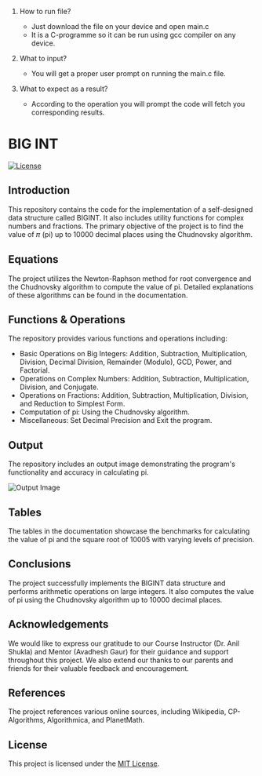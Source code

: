 1. How to run file?
   * Just download the file on your device and open main.c
   * It is a C-programme so it can be run using gcc compiler on any device.

2. What to input?
   * You will get a proper user prompt on running the main.c file.

3. What to expect as a result?
   * According to the operation you will prompt the code will fetch you corresponding results.

 # BIG INT

[![License](https://img.shields.io/badge/License-MIT-blue.svg)](https://opensource.org/licenses/MIT)

## Introduction
This repository contains the code for the implementation of a self-designed data structure called BIGINT. It also includes utility functions for complex numbers and fractions. The primary objective of the project is to find the value of 𝜋 (pi) up to 10000 decimal places using the Chudnovsky algorithm.

## Equations
The project utilizes the Newton-Raphson method for root convergence and the Chudnovsky algorithm to compute the value of pi. Detailed explanations of these algorithms can be found in the documentation.

## Functions & Operations
The repository provides various functions and operations including:

- Basic Operations on Big Integers: Addition, Subtraction, Multiplication, Division, Decimal Division, Remainder (Modulo), GCD, Power, and Factorial.
- Operations on Complex Numbers: Addition, Subtraction, Multiplication, Division, and Conjugate.
- Operations on Fractions: Addition, Subtraction, Multiplication, Division, and Reduction to Simplest Form.
- Computation of pi: Using the Chudnovsky algorithm.
- Miscellaneous: Set Decimal Precision and Exit the program.

## Output
The repository includes an output image demonstrating the program's functionality and accuracy in calculating pi.

![Output Image](Images/Output.png)

## Tables
The tables in the documentation showcase the benchmarks for calculating the value of pi and the square root of 10005 with varying levels of precision.

## Conclusions
The project successfully implements the BIGINT data structure and performs arithmetic operations on large integers. It also computes the value of pi using the Chudnovsky algorithm up to 10000 decimal places.

## Acknowledgements
We would like to express our gratitude to our Course Instructor (Dr. Anil Shukla) and Mentor (Avadhesh Gaur) for their guidance and support throughout this project. We also extend our thanks to our parents and friends for their valuable feedback and encouragement.

## References
The project references various online sources, including Wikipedia, CP-Algorithms, Algorithmica, and PlanetMath.

## License
This project is licensed under the [MIT License](LICENSE).
